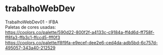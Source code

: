 # trabalhoWebDev
TrabalhoWebDev01 - IFBA <br>
Paletas de cores usadas: <br>https://coolors.co/palette/590d22-800f2f-a4133c-c9184a-ff4d6d-ff758f-ff8fa3-ffb3c1-ffccd5-fff0f3<br>https://coolors.co/palette/f8f9fa-e9ecef-dee2e6-ced4da-adb5bd-6c757d-495057-343a40-212529
